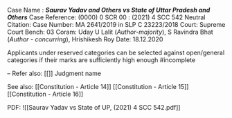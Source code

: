 Case Name : ***Saurav Yadav and Others vs State of Uttar Pradesh and Others***
Case Reference: (0000) 0 SCR 00 :  (2021) 4 SCC 542
Neutral Citation:
Case Number: MA 2641/2019 in SLP C 23223/2018
Court: Supreme Court
Bench: 03
Coram: Uday U Lalit (*Author-majority*), S Ravindra Bhat (*Author - concurring*), Hrishikesh Roy
Date: 18.12.2020

Applicants under reserved categories can be selected against open/general categories if their marks are sufficiently high enough #incomplete 

–
Refer also:
[[]]
Judgment name

See also:
[[Constitution - Article 14]]
[[Constitution - Article 15]]
[[Constitution - Article 16]]

PDF:
![[Saurav Yadav vs State of UP, (2021) 4 SCC 542.pdf]]
